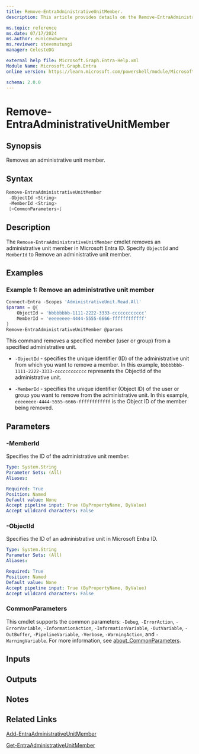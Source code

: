 ```yaml
---
title: Remove-EntraAdministrativeUnitMember.
description: This article provides details on the Remove-EntraAdministrativeUnitMember command.

ms.topic: reference
ms.date: 07/17/2024
ms.author: eunicewaweru
ms.reviewer: stevemutungi
manager: CelesteDG

external help file: Microsoft.Graph.Entra-Help.xml
Module Name: Microsoft.Graph.Entra
online version: https://learn.microsoft.com/powershell/module/Microsoft.Graph.Entra/Remove-EntraAdministrativeUnitMember

schema: 2.0.0
---
```


# Remove-EntraAdministrativeUnitMember

## Synopsis

Removes an administrative unit member.

## Syntax

```powershell
Remove-EntraAdministrativeUnitMember 
 -ObjectId <String> 
 -MemberId <String>
 [<CommonParameters>]
```

## Description

The `Remove-EntraAdministrativeUnitMember` cmdlet removes an administrative unit member in Microsoft Entra ID. Specify `ObjectId` and `MemberId` to Remove an administrative unit member.

## Examples

### Example 1: Remove an administrative unit member

```powershell
Connect-Entra -Scopes 'AdministrativeUnit.Read.All'
$params = @{
    ObjectId = 'bbbbbbbb-1111-2222-3333-cccccccccccc'
    MemberId = 'eeeeeeee-4444-5555-6666-ffffffffffff'
}
Remove-EntraAdministrativeUnitMember @params
```

This command removes a specified member (user or group) from a specified administrative unit.

- `-ObjectId` - specifies the unique identifier (ID) of the administrative unit from which you want to remove a member. In this example, `bbbbbbbb-1111-2222-3333-cccccccccccc` represents the ObjectId of the administrative unit.

- `-MemberId` - specifies the unique identifier (Object ID) of the user or group you want to remove from the administrative unit. In this example, `eeeeeeee-4444-5555-6666-ffffffffffff` is the Object ID of the member being removed.

## Parameters

### -MemberId

Specifies the ID of the administrative unit member.

```yaml
Type: System.String
Parameter Sets: (All)
Aliases:

Required: True
Position: Named
Default value: None
Accept pipeline input: True (ByPropertyName, ByValue)
Accept wildcard characters: False
```

### -ObjectId

Specifies the ID of an administrative unit in Microsoft Entra ID.

```yaml
Type: System.String
Parameter Sets: (All)
Aliases:

Required: True
Position: Named
Default value: None
Accept pipeline input: True (ByPropertyName, ByValue)
Accept wildcard characters: False
```

### CommonParameters

This cmdlet supports the common parameters: `-Debug`, `-ErrorAction`, `-ErrorVariable`, `-InformationAction`, `-InformationVariable`, `-OutVariable`, `-OutBuffer`, `-PipelineVariable`, `-Verbose`, `-WarningAction`, and `-WarningVariable`. For more information, see [about_CommonParameters](https://go.microsoft.com/fwlink/?LinkID=113216).

## Inputs

## Outputs

## Notes

## Related Links

[Add-EntraAdministrativeUnitMember](Add-EntraAdministrativeUnitMember.md)

[Get-EntraAdministrativeUnitMember](Get-EntraAdministrativeUnitMember.md)

